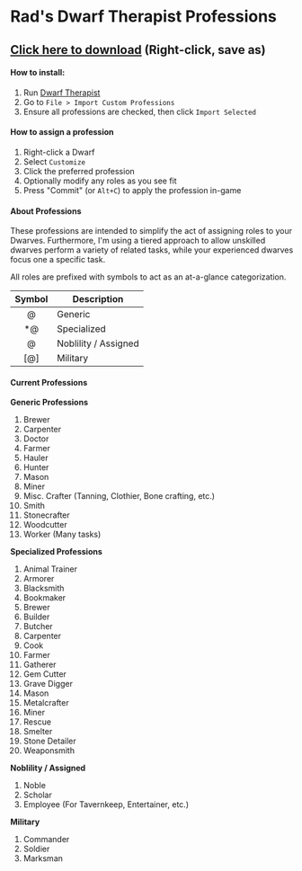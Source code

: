 # Rad's Dwarf Therapist Professions

## [Click here to download](https://raw.githubusercontent.com/RadGH/Rad-s-Dwarf-Therapist-Professions/master/custom_professions.dtp) (Right-click, save as)

#### How to install:
1. Run [Dwarf Therapist](http://www.bay12forums.com/smf/index.php?topic=122968.0)
2. Go to `File > Import Custom Professions`
3. Ensure all professions are checked, then click `Import Selected`

#### How to assign a profession
1. Right-click a Dwarf
2. Select `Customize`
3. Click the preferred profession
4. Optionally modify any roles as you see fit
5. Press "Commit" (or `Alt+C`) to apply the profession in-game

#### About Professions

These professions are intended to simplify the act of assigning roles to your Dwarves. Furthermore, I'm using a tiered approach to allow unskilled dwarves perform a variety of related tasks, while your experienced dwarves focus one a specific task.

All roles are prefixed with symbols to act as an at-a-glance categorization.

| Symbol | Description |
|:-:|---|
| @ | Generic |
| *@ | Specialized |
| $@$ | Noblility / Assigned |
| [@] | Military |

#### Current Professions

**Generic Professions**

1. Brewer
2. Carpenter
3. Doctor
4. Farmer
5. Hauler
6. Hunter
7. Mason
8. Miner
9. Misc. Crafter (Tanning, Clothier, Bone crafting, etc.)
10. Smith
11. Stonecrafter
12. Woodcutter
13. Worker (Many tasks)

**Specialized Professions**

1. Animal Trainer
2. Armorer
3. Blacksmith
4. Bookmaker
5. Brewer
6. Builder
7. Butcher
8. Carpenter
9. Cook
10. Farmer
11. Gatherer
12. Gem Cutter
13. Grave Digger
14. Mason
15. Metalcrafter
16. Miner
17. Rescue
18. Smelter
19. Stone Detailer
20. Weaponsmith

**Noblility / Assigned**

1. Noble
2. Scholar
3. Employee (For Tavernkeep, Entertainer, etc.)

**Military**

1. Commander
2. Soldier
3. Marksman